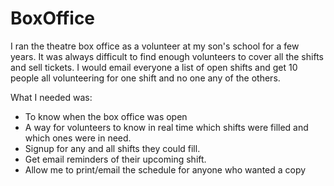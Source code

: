 # BoxOffice

I ran the theatre box office as a volunteer at my son's school for a few years.
It was always difficult to find enough volunteers to cover all the shifts and sell tickets. 
I would email everyone a list of open shifts and get 10 people all volunteering for one shift and no one any of the others.

What I needed was:
*	To know when the box office was open
*	A way for volunteers to know in real time which shifts were filled and which ones were in need.
*	Signup for any and all shifts they could fill.
*	Get email reminders of their upcoming shift.
*	Allow me to print/email the schedule for anyone who wanted a copy
